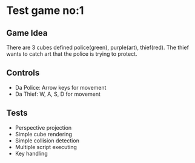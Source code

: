 # Test game no:1
## Game Idea
There are 3 cubes defined police(green), purple(art), thief(red). The thief wants to catch art that the police is trying to protect.

## Controls
- Da Police: Arrow keys for movement
- Da Thief: W, A, S, D for movement

## Tests
- Perspective projection
- Simple cube rendering
- Simple collision detection
- Multiple script executing
- Key handling